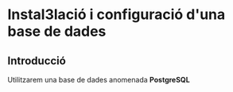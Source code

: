 # Instal3lació i configuració d'una base de dades

## Introducció
Utilitzarem una base de dades anomenada **PostgreSQL**